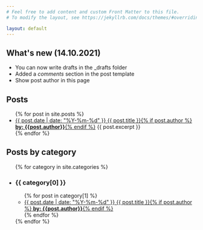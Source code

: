 ```yaml
---
# Feel free to add content and custom Front Matter to this file.
# To modify the layout, see https://jekyllrb.com/docs/themes/#overriding-theme-defaults

layout: default
---
```

## What's new (14.10.2021)
+ You can now write drafts in the _drafts folder
+ Added a _comments_ section in the post template
+ Show post author in this page

## Posts

<ul>
  {% for post in site.posts %}
    <li>
      <a href="{{ site.baseurl }}{{ post.url }}">{{ post.date | date: "%Y-%m-%d" }} {{ post.title }}{% if post.author %}<b> by: {{post.author}}</b>{% endif %}</a>
      {{ post.excerpt }}
    </li>
  {% endfor %}
</ul>

## Posts by category

<ul>
{% for category in site.categories %}
<li><h3>{{ category[0] }}</h3>
  <ul>
    {% for post in category[1] %}
      <li><a href="{{ site.baseurl }}{{ post.url }}">{{ post.date | date: "%Y-%m-%d" }} {{ post.title }}{% if post.author %}<b> by: {{post.author}}</b>{% endif %}</a></li>
    {% endfor %}
  </ul>
{% endfor %}</li>
</ul>
